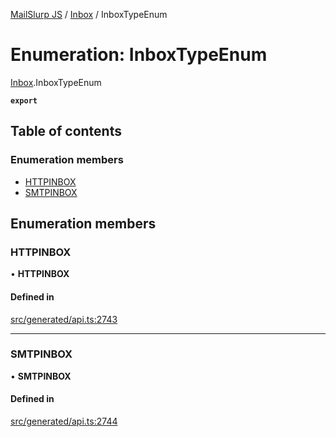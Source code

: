 [MailSlurp JS](../README.md) / [Inbox](../modules/Inbox.md) / InboxTypeEnum

# Enumeration: InboxTypeEnum

[Inbox](../modules/Inbox.md).InboxTypeEnum

**`export`**

## Table of contents

### Enumeration members

- [HTTPINBOX](Inbox.InboxTypeEnum.md#httpinbox)
- [SMTPINBOX](Inbox.InboxTypeEnum.md#smtpinbox)

## Enumeration members

### HTTPINBOX

• **HTTPINBOX**

#### Defined in

[src/generated/api.ts:2743](https://github.com/mailslurp/mailslurp-client/blob/6534d6f/src/generated/api.ts#L2743)

___

### SMTPINBOX

• **SMTPINBOX**

#### Defined in

[src/generated/api.ts:2744](https://github.com/mailslurp/mailslurp-client/blob/6534d6f/src/generated/api.ts#L2744)

